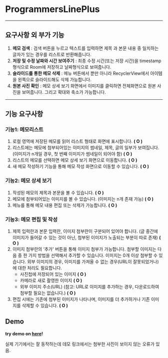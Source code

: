 # ProgrammersLinePlus

---

## 요구사항 외 부가 기능
1. **메모 검색** : 검색 버튼을 누르고 텍스트를 입력하면 제목 과 본문 내용 중 일치하는 글자가 있는 경우를 리스트로 반환해줍니다.
2. **저장 및 수정 날짜와 시간 보여주기** : 최종 수정 시간(또는 저장 시간)을 timestamp형식으로 Room에 저장하고 날짜형식으로 보여줍니다.
3. **슬라이드를 통한 메모 삭제** : 메뉴 버튼에서 뿐만 아니라 RecyclerView에서 아이템을 왼쪽으로 슬라이드해도 삭제 가능합니다.
4. **원본 사진 확인** : 메모 상세 보기 화면에서 이미지를 클릭하면 전체화면으로 원본 사진을 보여줍니다. 그리고 확대와 축소가 가능합니다.

--- 

## 기능 요구사항

### 기능1: 메모리스트
1. 로컬 영역에 저장된 메모를 읽어 리스트 형태로 화면에 표시합니다. **( O )**
2. 리스트에는 메모에 첨부되어있는 이미지의 썸네일, 제목, 글의 일부가 보여집니다. (이미지가 n개일 경우, 첫 번째 이미지가 썸네일이 되어야 함) **( O )**
3. 리스트의 메모를 선택하면 메모 상세 보기 화면으로 이동합니다. **( O )**
4. 새 메모 작성하기 기능을 통해 메모 작성 화면으로 이동할 수 있습니다. **( O )**

### 기능2: 메모 상세 보기
1. 작성된 메모의 제목과 본문을 볼 수 있습니다. **( O )**
2. 메모에 첨부되어있는 이미지를 볼 수 있습니다. (이미지는 n개 존재 가능) **( O )**
3. 메뉴를 통해 메모 내용 편집 또는 삭제가 가능합니다. **( O )**

### 기능3: 메모 편집 및 작성
1. 제목 입력란과 본문 입력란, 이미지 첨부란이 구분되어 있어야 합니다. (글 중간에 이미지가 들어갈 수 있는 것이 아닌, 첨부된 이미지가 노출되는 부분이 따로 존재) **( O )**
2. 이미지 첨부란의 ‘추가' 버튼을 통해 이미지 첨부가 가능합니다. 첨부할 이미지는 다음 중 한 가지 방법을 선택해서 추가할 수 있습니다. 이미지는 0개 이상 첨부할 수 있습니다. 외부 이미지의 경우, 이미지를 가져올 수 없는 경우(URL이 잘못되었거나)에 대한 처리도 필요합니다.
   - 사진첩에 저장되어 있는 이미지 **( O )**
   - 카메라로 새로 촬영한 이미지 **( O )**
   - 외부 이미지 주소(URL) (참고: URL로 이미지를 추가하는 경우, 다운로드하여 첨부할 필요는 없습니다.) **( O )**
3. 편집 시에는 기존에 첨부된 이미지가 나타나며, 이미지를 더 추가하거나 기존 이미지를 삭제할 수 있습니다. **( O )**


## Demo
**try demo on [here](https://appetize.io/app/rpktkyjy0aa57ftahpc29fh5v4?device=nexus5&scale=75&orientation=portrait&osVersion=10.0)!**

실제 기기에서는 잘 동작하는데 데모 링크에서는 첨부한 사진이 보이지 않는 오류가 있음.
